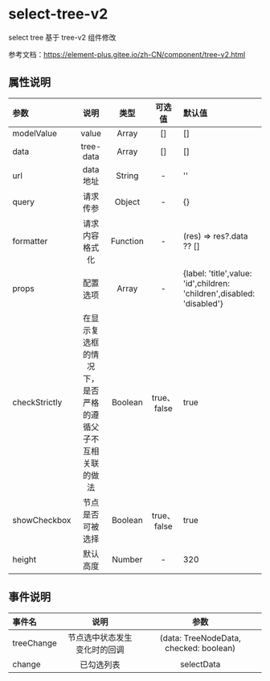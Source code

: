 <!--
 * @Author: ZTrainWilliams ztrain1224@163.com
 * @Date: 2024-02-04 10:13:31
 * @Description: 模块描述
-->

# select-tree-v2

select tree
基于 tree-v2 组件修改

参考文档：https://element-plus.gitee.io/zh-CN/component/tree-v2.html

## 属性说明

| 参数          |                           说明                           |   类型   |   可选值    | 默认值                                                                 |
| :------------ | :------------------------------------------------------: | :------: | :---------: | :--------------------------------------------------------------------- |
| modelValue    |                          value                           |  Array   |     []      | []                                                                     |
| data          |                        tree-data                         |  Array   |     []      | []                                                                     |
| url           |                        data 地址                         |  String  |      -      | ''                                                                     |
| query         |                         请求传参                         |  Object  |      -      | {}                                                                     |
| formatter     |                      请求内容格式化                      | Function |      -      | (res) => res?.data ?? []                                               |
| props         |                         配置选项                         |  Array   |      -      | {label: 'title',value: 'id',children: 'children',disabled: 'disabled'} |
| checkStrictly | 在显示复选框的情况下，是否严格的遵循父子不互相关联的做法 | Boolean  | true、false | true                                                                   |
| showCheckbox  |                     节点是否可被选择                     | Boolean  | true、false | true                                                                   |
| height        |                         默认高度                         |  Number  |      -      | 320                                                                    |

## 事件说明

| 事件名     |             说明             |                  参数                  |
| :--------- | :--------------------------: | :------------------------------------: |
| treeChange | 节点选中状态发生变化时的回调 | (data: TreeNodeData, checked: boolean) |
| change     |          已勾选列表          |               selectData               |
